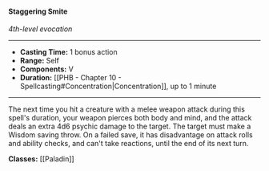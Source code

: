#### Staggering Smite
*4th-level evocation*
___
- **Casting Time:** 1 bonus action
- **Range:** Self
- **Components:** V
- **Duration:** [[PHB - Chapter 10 - Spellcasting#Concentration|Concentration]], up to 1 minute
---
The next time you hit a creature with a melee weapon attack during this spell's duration, your weapon pierces both body and mind, and the attack deals an extra 4d6 psychic damage to the target. The target must make a Wisdom saving throw. On a failed save, it has disadvantage on attack rolls and ability checks, and can't take reactions, until the end of its next turn.

**Classes:** [[Paladin]]